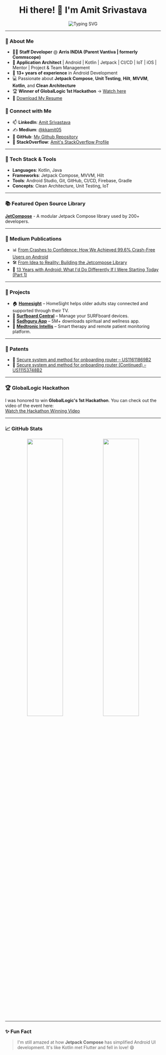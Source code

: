 <!-- <p align="center">
  <img src="https://raw.githubusercontent.com/kk-amit/kk-amit/main/AM7_5380-modified.png" alt="Amit's Photo" width="250" />
</p> -->

<h1 align="center">Hi there! 👋 I'm Amit Srivastava</h1>


<p align="center">
  <img src="https://readme-typing-svg.demolab.com?font=Fira+Code&pause=1500&center=true&vCenter=true&width=600&lines=Staff+Android+Developer+%7C+Architect;13%2B+Years+in+Mobile+App+Development;Jetpack+Compose+%7C+Kotlin+%7C+MVVM+%7C+Hilt+%7C+CI%2FCD;Open+Source+Contributor+%7C+Hackathon+Winner" alt="Typing SVG" />
</p>

---

### 🚀 About Me

- 👨‍💻 **Staff Developer** @ **Arris INDIA (Parent Vantiva | formerly Commscope)**
- 🧠 **Application Architect** | Android | Kotlin | Jetpack | CI/CD | IoT | iOS | Mentor | Project & Team Management
- 📱 **13+ years of experience** in Android Development
- 💻 Passionate about **Jetpack Compose**, **Unit Testing**, **Hilt**, **MVVM**, **Kotlin**, and **Clean Architecture**
- 🏆 **Winner of GlobalLogic 1st Hackathon** → [Watch here](https://www.youtube.com/watch?v=CSVKtBujcFM)
- 📄 [Download My Resume](https://github.com/kk-amit/kk-amit/blob/main/AmitSrivastavaResume_13_Years_Expereince.pdf)

  
### 🔗 Connect with Me
- 📫 **LinkedIn**: [Amit Srivastava](https://www.linkedin.com/in/amit-srivastava-667b1330/)
- ✍️ **Medium**: [@kkamit05](https://medium.com/@kkamit05)
- 📂 **GitHub**: [My Github Repository](https://github.com/kk-amit)
- 💬 **StackOverflow**: [Amit's StackOverflow Profile](https://stackoverflow.com/users/1500648/amit)

---

### 🧰 Tech Stack & Tools

- **Languages**: Kotlin, Java
- **Frameworks**: Jetpack Compose, MVVM, Hilt
- **Tools**: Android Studio, Git, GitHub, CI/CD, Firebase, Gradle
- **Concepts**: Clean Architecture, Unit Testing, IoT

---

### 📚 Featured Open Source Library

[**JetCompose**](https://github.com/kk-amit/jetcompose) - A modular Jetpack Compose library used by 200+ developers. 


---

### 📝 Medium Publications

- 📊 [From Crashes to Confidence: How We Achieved 99.6% Crash-Free Users on Android](https://medium.com/@kkamit05/from-crashes-to-confidence-how-we-achieved-99-6-crash-free-users-on-android-d2a97dfce221)
- 🛠️ [From Idea to Reality: Building the Jetcompose Library](https://medium.com/@kkamit05/from-idea-to-reality-building-the-jetcompose-library-42583add34d3)
- 🧠 [13 Years with Android: What I'd Do Differently If I Were Starting Today (Part 1)](https://medium.com/@kkamit05/13-years-with-android-what-id-do-differently-if-i-were-starting-today-part-1-95fd1d7227c9)




---

### 🧪 Projects

- 🏠 [**Homesight**](https://connected.vantiva.com/homesight-by-vantiva) – HomeSight helps older adults stay connected and supported through their TV.
- 🌊 [**Surfboard Central**](https://play.google.com/store/search?q=surfboard+central&c=apps) – Manage your SURFboard devices.
- 🙏 [**Sadhguru App**](https://play.google.com/store/apps/details?id=com.ishafoundation.app&hl=en_IN) – 5M+ downloads spiritual and wellness app.
- 🧠 [**Medtronic Intellis**](https://www.medtronic.com/in-en/healthcare-professionals/products/neurological/intellis-platform.html) – Smart therapy and remote patient monitoring platform.

---

### 🧾 Patents

- 🔐 [Secure system and method for onboarding router – US11611869B2](https://patents.google.com/patent/US11611869B2/en?oq=11611869)
- 🔐 [Secure system and method for onboarding router (Continued) – US11153748B2](https://patents.google.com/patent/US11153748B2/en?oq=11153748)

---

### 🏆 GlobalLogic Hackathon

I was honored to win **GlobalLogic's 1st Hackathon**. You can check out the video of the event here:  
[Watch the Hackathon Winning Video](https://www.youtube.com/watch?v=CSVKtBujcFM)

---

### 📈 GitHub Stats

<p align="center">
  <img src="https://github-readme-stats.vercel.app/api?username=kk-amit&show_icons=true&theme=radical&count_private=true" width="48%" />
  <img src="https://github-readme-streak-stats.herokuapp.com/?user=kk-amit&theme=radical" width="48%" />
</p>

---

### ✨ Fun Fact

> I'm still amazed at how **Jetpack Compose** has simplified Android UI development. It's like Kotlin met Flutter and fell in love! 😄
